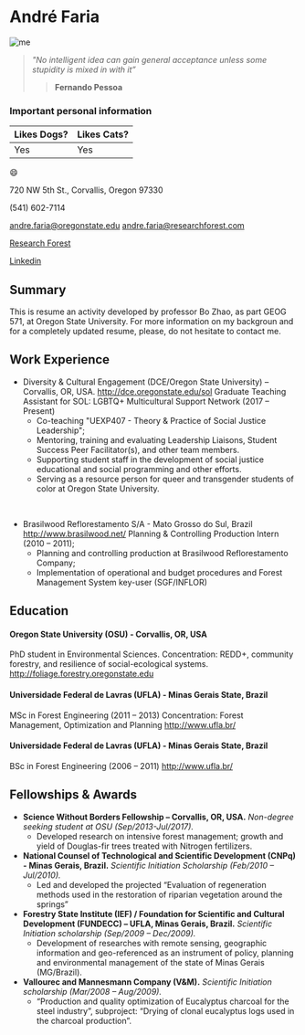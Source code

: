 # André Faria
![me](http://researchforest.com/wp-content/uploads/2018/11/13047808_1176043445739071_6700409214217539254_o.jpg)
> _"No intelligent idea can gain general acceptance unless some stupidity is mixed in with it”_
>> **Fernando Pessoa**

### Important personal information
| Likes Dogs?  | Likes Cats? |
| ------------- | ------------- |
| Yes  | Yes  |


:smile:

720 NW 5th St., Corvallis, Oregon 97330

(541) 602-7114

andre.faria@oregonstate.edu
andre.faria@researchforest.com

[Research Forest](http://www.researchforest.com)

[Linkedin](http://www.linkedin.com/in/andre-faria)

## Summary

This is resume an activity developed by professor Bo Zhao, as part GEOG 571, at Oregon State University. For more information on my backgroun and for a completely updated resume, please, do not hesitate to contact me.

## Work Experience

* Diversity & Cultural Engagement (DCE/Oregon State University) – Corvallis, OR, USA.
http://dce.oregonstate.edu/sol
Graduate Teaching Assistant for SOL: LGBTQ+ Multicultural Support Network (2017 – Present)
  * Co-teaching "UEXP407 - Theory & Practice of Social Justice Leadership";
  * Mentoring, training and evaluating Leadership Liaisons, Student Success Peer Facilitator(s), and other team members.
  * Supporting student staff in the development of social justice educational and social programming and other efforts.
  * Serving as a resource person for queer and transgender students of color at Oregon State University.
<br/>

* Brasilwood Reflorestamento S/A - Mato Grosso do Sul, Brazil
http://www.brasilwood.net/
Planning & Controlling Production Intern (2010 – 2011);
  * Planning and controlling production at Brasilwood Reflorestamento Company;
  * Implementation of operational and budget procedures and Forest Management System key-user (SGF/INFLOR)

## Education

#### Oregon State University (OSU) - Corvallis, OR, USA

PhD student in Environmental Sciences.
Concentration: REDD+, community forestry, and resilience of social-ecological systems.
http://foliage.forestry.oregonstate.edu

#### Universidade Federal de Lavras (UFLA) - Minas Gerais State, Brazil

MSc in Forest Engineering (2011 – 2013)
Concentration: Forest Management, Optimization and Planning
http://www.ufla.br/

#### Universidade Federal de Lavras (UFLA) -  Minas Gerais State, Brazil

BSc in Forest Engineering (2006 – 2011)
http://www.ufla.br/

## Fellowships & Awards

* __Science Without Borders Fellowship – Corvallis, OR, USA.__
*Non-degree seeking student at OSU (Sep/2013-Jul/2017).*
  * Developed research on intensive forest management; growth and yield of Douglas-fir trees treated with Nitrogen fertilizers.
* __National Counsel of Technological and Scientific Development (CNPq) - Minas Gerais, Brazil.__
*Scientific Initiation Scholarship (Feb/2010 – Jul/2010).*
  * Led and developed the projected “Evaluation of regeneration methods used in the restoration of riparian vegetation around the springs”
* __Forestry State Institute (IEF) / Foundation for Scientific and Cultural Development (FUNDECC) – UFLA, Minas Gerais, Brazil.__
*Scientific Initiation scholarship (Sep/2009 – Dec/2009).*
  * Development of researches with remote sensing, geographic information and geo-referenced as an instrument of policy, planning and environmental management of the state of Minas Gerais (MG/Brazil).
* __Vallourec and Mannesmann Company (V&M).__
*Scientific Initiation scholarship (Mar/2008 – Aug/2009).*
  * “Production and quality optimization of Eucalyptus charcoal for the steel industry”, subproject: “Drying of clonal eucalyptus logs used in the charcoal production”.
